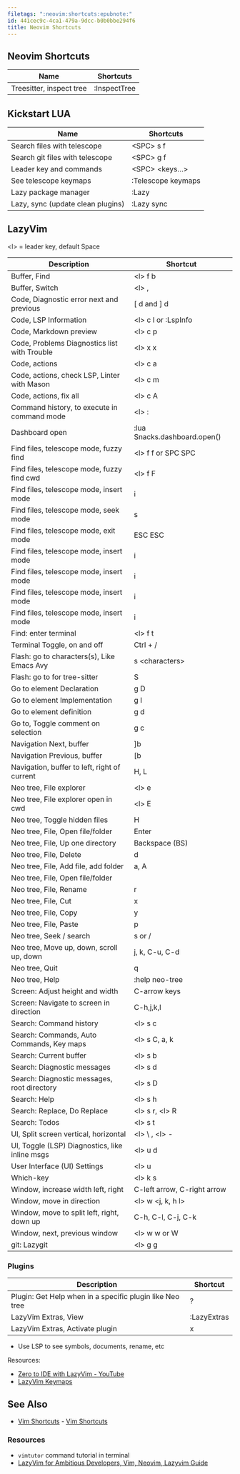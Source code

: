 ```yaml
---
filetags: ":neovim:shortcuts:epubnote:"
id: 441cec9c-4ca1-479a-9dcc-b0b0bbe294f6
title: Neovim Shortcuts
---
```


## Neovim Shortcuts

| Name                     | Shortcuts    |
|--------------------------|--------------|
| Treesitter, inspect tree | :InspectTree |

## Kickstart LUA

| Name                              | Shortcuts          |
|-----------------------------------|--------------------|
| Search files with telescope       | \<SPC\> s f        |
| Search git files with telescope   | \<SPC\> g f        |
| Leader key and commands           | \<SPC\> \<keys…\>  |
| See telescope keymaps             | :Telescope keymaps |
| Lazy package manager              | :Lazy              |
| Lazy, sync (update clean plugins) | :Lazy sync         |

## LazyVim

\<l\> = leader key, default Space

| Description                                    | Shortcut                     |
|------------------------------------------------|------------------------------|
| Buffer, Find                                   | \<l\> f b                    |
| Buffer, Switch                                 | \<l\> ,                      |
| Code, Diagnostic error next and previous       | \[ d and \] d                |
| Code, LSP Information                          | \<l\> c l or :LspInfo        |
| Code, Markdown preview                         | \<l\> c p                    |
| Code, Problems Diagnostics list with Trouble   | \<l\> x x                    |
| Code, actions                                  | \<l\> c a                    |
| Code, actions, check LSP, Linter with Mason    | \<l\> c m                    |
| Code, actions, fix all                         | \<l\> c A                    |
| Command history, to execute in command mode    | \<l\> :                      |
| Dashboard open                                 | :lua Snacks.dashboard.open() |
| Find files, telescope mode, fuzzy find         | \<l\> f f or SPC SPC         |
| Find files, telescope mode, fuzzy find cwd     | \<l\> f F                    |
| Find files, telescope mode, insert mode        | i                            |
| Find files, telescope mode, seek mode          | s                            |
| Find files, telescope mode, exit mode          | ESC ESC                      |
| Find files, telescope mode, insert mode        | i                            |
| Find files, telescope mode, insert mode        | i                            |
| Find files, telescope mode, insert mode        | i                            |
| Find files, telescope mode, insert mode        | i                            |
| Find: enter terminal                           | \<l\> f t                    |
| Terminal Toggle, on and off                    | Ctrl + /                     |
| Flash: go to characters(s), Like Emacs Avy     | s \<characters\>             |
| Flash: go to for tree-sitter                   | S                            |
| Go to element Declaration                      | g D                          |
| Go to element Implementation                   | g I                          |
| Go to element definition                       | g d                          |
| Go to, Toggle comment on selection             | g c                          |
| Navigation Next, buffer                        | \]b                          |
| Navigation Previous, buffer                    | \[b                          |
| Navigation, buffer to left, right of current   | H, L                         |
| Neo tree, File explorer                        | \<l\> e                      |
| Neo tree, File explorer open in cwd            | \<l\> E                      |
| Neo tree, Toggle hidden files                  | H                            |
| Neo tree, File, Open file/folder               | Enter                        |
| Neo tree, File, Up one directory               | Backspace (BS)               |
| Neo tree, File, Delete                         | d                            |
| Neo tree, File, Add file, add folder           | a, A                         |
| Neo tree, File, Open file/folder               |                              |
| Neo tree, File, Rename                         | r                            |
| Neo tree, File, Cut                            | x                            |
| Neo tree, File, Copy                           | y                            |
| Neo tree, File, Paste                          | p                            |
| Neo tree, Seek / search                        | s or /                       |
| Neo tree, Move up, down, scroll up, down       | j, k, C-u, C-d               |
| Neo tree, Quit                                 | q                            |
| Neo tree, Help                                 | :help neo-tree               |
| Screen: Adjust height and width                | C-arrow keys                 |
| Screen: Navigate to screen in direction        | C-h,j,k,l                    |
| Search: Command history                        | \<l\> s c                    |
| Search: Commands, Auto Commands, Key maps      | \<l\> s C, a, k              |
| Search: Current buffer                         | \<l\> s b                    |
| Search: Diagnostic messages                    | \<l\> s d                    |
| Search: Diagnostic messages, root directory    | \<l\> s D                    |
| Search: Help                                   | \<l\> s h                    |
| Search: Replace, Do Replace                    | \<l\> s r, \<l\> R           |
| Search: Todos                                  | \<l\> s t                    |
| UI, Split screen vertical, horizontal          | \<l\> \\ , \<l\> -           |
| UI, Toggle (LSP) Diagnostics, like inline msgs | \<l\> u d                    |
| User Interface (UI) Settings                   | \<l\> u                      |
| Which-key                                      | \<l\> k s                    |
| Window, increase width left, right             | C-left arrow, C-right arrow  |
| Window, move in direction                      | \<l\> w \<j, k, h l\>        |
| Window, move to split left, right, down up     | C-h, C-l, C-j, C-k           |
| Window, next, previous window                  | \<l\> w w or W               |
| git: Lazygit                                   | \<l\> g g                    |

### Plugins

| Description                                              | Shortcut    |
|----------------------------------------------------------|-------------|
| Plugin: Get Help when in a specific plugin like Neo tree | ?           |
| LazyVim Extras, View                                     | :LazyExtras |
| LazyVim Extras, Activate plugin                          | x           |

- Use LSP to see symbols, documents, rename, etc

Resources:

- [Zero to IDE with LazyVim -
  YouTube](https://www.youtube.com/watch?v=N93cTbtLCIM)
- [LazyVim Keymaps](https://www.lazyvim.md/keymaps)

## See Also

- [Vim Shortcuts](005-Computer-Shortcuts-Vim.md) - [Vim
  Shortcuts](id:bdb62bfe-56b7-4c13-a1e4-9f91cf4e0bb5)

### Resources

- `vimtutor` command tutorial in terminal
- [LazyVim for Ambitious Developers, Vim, Neovim, Lazyvim
  Guide](https://lazyvim-ambitious-devs.phillips.codes/)
